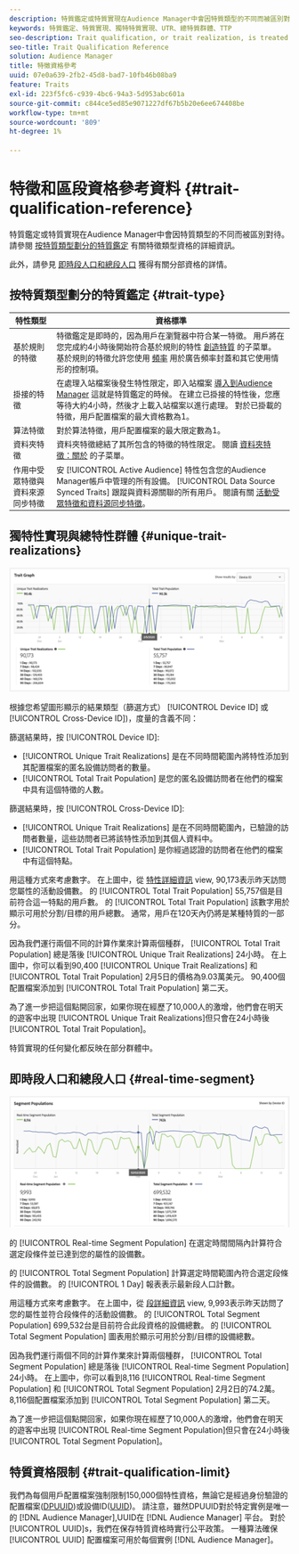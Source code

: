 ```yaml
---
description: 特質鑑定或特質實現在Audience Manager中會因特質類型的不同而被區別對待。 有關特徵鑑定的詳細資訊，請參閱下表。
keywords: 特質鑑定、特質實現、獨特特質實現、UTR、總特質群體、TTP
seo-description: Trait qualification, or trait realization, is treated differently in Audience Manager, depending on trait type. See the table below for detailed information on trait qualification.
seo-title: Trait Qualification Reference
solution: Audience Manager
title: 特徵資格參考
uuid: 07e0a639-2fb2-45d8-bad7-10fb46b08ba9
feature: Traits
exl-id: 223f5fc6-c939-4bc6-94a3-5d953abc601a
source-git-commit: c844ce5ed85e9071227df67b5b20e6ee674408be
workflow-type: tm+mt
source-wordcount: '809'
ht-degree: 1%

---
```


# 特徵和區段資格參考資料 {#trait-qualification-reference}

特質鑑定或特質實現在Audience Manager中會因特質類型的不同而被區別對待。 請參閱 [按特質類型劃分的特質鑑定](#trait-type) 有關特徵類型資格的詳細資訊。

此外，請參見 [即時段人口和總段人口](#real-time-segment) 獲得有關分部資格的詳情。



## 按特質類型劃分的特質鑑定 {#trait-type}

| 特性類型 | 資格標準 |
|---|---|
| 基於規則的特徵 | 特徵鑑定是即時的，因為用戶在瀏覽器中符合某一特徵。 用戶將在您完成約4小時後開始符合基於規則的特性 [創造特質](create-onboarded-rule-based-traits.md#create-rules-based-or-onboarded-traits) 的子菜單。 基於規則的特徵允許您使用 [頻率](../segments/recency-and-frequency.md) 用於廣告頻率封蓋和其它使用情形的控制項。 |
| 掛接的特徵 | 在處理入站檔案後發生特性限定，即入站檔案 [導入到Audience Manager](../../faq/faq-inbound-data-ingestion.md) 這就是特質鑑定的時候。 在建立已掛接的特性後，您應等待大約4小時，然後才上載入站檔案以進行處理。 對於已掛載的特徵，用戶配置檔案的最大資格數為1。 |
| 算法特徵 | 對於算法特徵，用戶配置檔案的最大限定數為1。 |
| 資料夾特徵 | 資料夾特徵總結了其所包含的特徵的特性限定。 閱讀 [資料夾特徵：關於](about-folder-traits.md) 的子菜單。 |
| 作用中受眾特徵與資料來源同步特徵 | 安 [!UICONTROL Active Audience] 特性包含您的Audience Manager帳戶中管理的所有設備。 [!UICONTROL Data Source Synced Traits] 跟蹤與資料源關聯的所有用戶。 閱讀有關 [活動受眾特徵和資料源同步特徵](client-activity-synced-audience-traits.md)。 |

## 獨特性實現與總特性群體 {#unique-trait-realizations}

![特徵實現](assets/trait-graph.png)

根據您希望圖形顯示的結果類型（篩選方式） [!UICONTROL Device ID] 或 [!UICONTROL Cross-Device ID])，度量的含義不同：

篩選結果時，按 [!UICONTROL Device ID]:

* [!UICONTROL Unique Trait Realizations] 是在不同時間範圍內將特性添加到其配置檔案的匿名設備訪問者的數量。
* [!UICONTROL Total Trait Population] 是您的匿名設備訪問者在他們的檔案中具有這個特徵的人數。

篩選結果時，按 [!UICONTROL Cross-Device ID]:

* [!UICONTROL Unique Trait Realizations] 是在不同時間範圍內，已驗證的訪問者數量，這些訪問者已將該特性添加到其個人資料中。
* [!UICONTROL Total Trait Population] 是你經過認證的訪問者在他們的檔案中有這個特點。

用這種方式來考慮數字。 在上圖中，從 [特性詳細資訊](../../features/traits/trait-details-page.md) view, 90,173表示昨天訪問您屬性的活動設備數。 的 [!UICONTROL Total Trait Population] 55,757個是目前符合這一特點的用戶數。 的 [!UICONTROL Total Trait Population] 該數字用於顯示可用於分割/目標的用戶總數。 通常，用戶在120天內仍將是某種特質的一部分。

因為我們運行兩個不同的計算作業來計算兩個種群， [!UICONTROL Total Trait Population] 總是落後 [!UICONTROL Unique Trait Realizations] 24小時。 在上圖中，你可以看到90,400 [!UICONTROL Unique Trait Realizations] 和 [!UICONTROL Total Trait Population] 2月5日的價格為9.03萬美元。 90,400個配置檔案添加到 [!UICONTROL Total Trait Population] 第二天。

為了進一步把這個點開回家，如果你現在經歷了10,000人的激增，他們會在明天的遊客中出現 [!UICONTROL Unique Trait Realizations]但只會在24小時後 [!UICONTROL Total Trait Population]。

特質實現的任何變化都反映在部分群體中。

## 即時段人口和總段人口 {#real-time-segment}

![特徵實現](assets/segment-graph.png)

的 [!UICONTROL Real-time Segment Population] 在選定時間間隔內計算符合選定段條件並已達到您的屬性的設備數。

的 [!UICONTROL Total Segment Population] 計算選定時間範圍內符合選定段條件的設備數。 的 [!UICONTROL 1 Day] 報表表示最新段人口計數。

用這種方式來考慮數字。 在上圖中，從 [段詳細資訊](../../features/segments/segment-summary-view.md) view, 9,993表示昨天訪問了您的屬性並符合段條件的活動設備數。 的 [!UICONTROL Total Segment Population] 699,532台是目前符合此段資格的設備總數。 的 [!UICONTROL Total Segment Population] 圖表用於顯示可用於分割/目標的設備總數。

因為我們運行兩個不同的計算作業來計算兩個種群， [!UICONTROL Total Segment Population] 總是落後 [!UICONTROL Real-time Segment Population] 24小時。 在上圖中，你可以看到8,116 [!UICONTROL Real-time Segment Population] 和 [!UICONTROL Total Segment Population] 2月2日的74.2萬。 8,116個配置檔案添加到 [!UICONTROL Total Segment Population] 第二天。

為了進一步把這個點開回家，如果你現在經歷了10,000人的激增，他們會在明天的遊客中出現 [!UICONTROL Real-time Segment Population]但只會在24小時後 [!UICONTROL Total Segment Population]。

## 特質資格限制 {#trait-qualification-limit}

我們為每個用戶配置檔案強制限制150,000個特性資格，無論它是經過身份驗證的配置檔案([DPUUID](../../reference/ids-in-aam.md))或設備ID([UUID](../../reference/ids-in-aam.md))。 請注意，雖然DPUUID對於特定實例是唯一的 [!DNL Audience Manager],UUID在 [!DNL Audience Manager] 平台。 對於 [!UICONTROL UUID]s，我們在保存特質資格時實行公平政策。 一種算法確保 [!UICONTROL UUID] 配置檔案可用於每個實例 [!DNL Audience Manager]。
